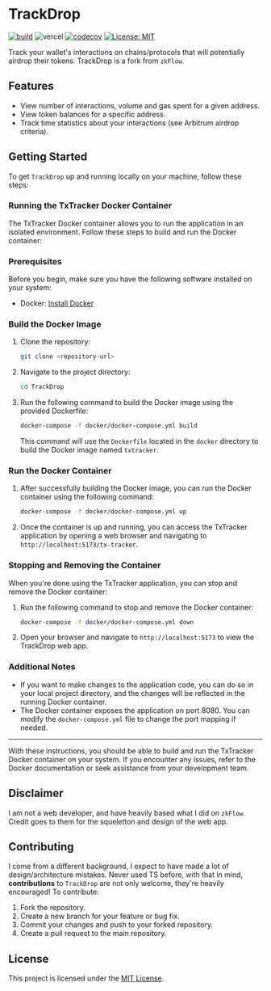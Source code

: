# TrackDrop
[![build](https://github.com/guilyx/TrackDrop/actions/workflows/build.yml/badge.svg)](https://github.com/guilyx/TrackDrop/actions/workflows/build.yml)
![vercel](https://vercelbadge.vercel.app/api/guilyx/trackdrop)
[![codecov](https://codecov.io/gh/guilyx/trackdrop/branch/master/graph/badge.svg)](https://codecov.io/gh/guilyx/trackdrop)
[![License: MIT](https://img.shields.io/badge/License-MIT-yellow.svg)](https://opensource.org/licenses/MIT)

Track your wallet's interactions on chains/protocols that will potentially airdrop their tokens. TrackDrop is a fork from `zkFlow`.

## Features

- View number of interactions, volume and gas spent for a given address.
- View token balances for a specific address.
- Track time statistics about your interactions (see Arbitrum airdrop criteria).

## Getting Started

To get `TrackDrop` up and running locally on your machine, follow these steps:

### Running the TxTracker Docker Container

The TxTracker Docker container allows you to run the application in an isolated environment.
Follow these steps to build and run the Docker container:

### Prerequisites

Before you begin, make sure you have the following software installed on your system:

- Docker: [Install Docker](https://docs.docker.com/get-docker/)

### Build the Docker Image

1. Clone the repository:

   ```sh
   git clone <repository-url>
   ```

2. Navigate to the project directory:

   ```sh
   cd TrackDrop
   ```

3. Run the following command to build the Docker image using the provided Dockerfile:

   ```bash
   docker-compose -f docker/docker-compose.yml build
   ```

   This command will use the `Dockerfile` located in the `docker` directory to build the Docker image named `txtracker`.

### Run the Docker Container

1. After successfully building the Docker image, you can run the Docker container using the following command:

   ```bash
   docker-compose -f docker/docker-compose.yml up
   ```

2. Once the container is up and running, you can access the TxTracker application by opening a web browser and navigating to `http://localhost:5173/tx-tracker`.

### Stopping and Removing the Container

When you're done using the TxTracker application, you can stop and remove the Docker container:

1. Run the following command to stop and remove the Docker container:

   ```bash
   docker-compose -f docker/docker-compose.yml down
   ```

2. Open your browser and navigate to `http://localhost:5173` to view the TrackDrop web app.

### Additional Notes

- If you want to make changes to the application code, you can do so in your local project directory, and the changes will be reflected in the running Docker container.
- The Docker container exposes the application on port 8080. You can modify the `docker-compose.yml` file to change the port mapping if needed.

---

With these instructions, you should be able to build and run the TxTracker Docker container on your system. If you encounter any issues, refer to the Docker documentation or seek assistance from your development team.

## Disclaimer

I am not a web developer, and have heavily based what I did on `zkFlow`. Credit goes to them for the squeletton and design of the web app. 

## Contributing

I come from a different background, I expect to have made a lot of design/architecture mistakes. Never used TS before, with that in mind, **contributions** to `TrackDrop` are not only welcome, they're heavily encouraged! To contribute:

1. Fork the repository.
2. Create a new branch for your feature or bug fix.
3. Commit your changes and push to your forked repository.
4. Create a pull request to the main repository.

## License

This project is licensed under the [MIT License](LICENSE).
